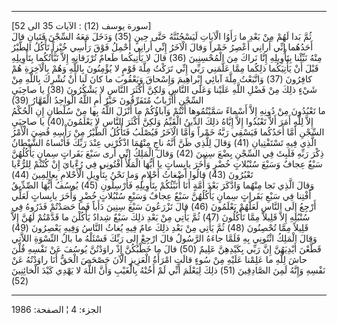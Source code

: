 ------------------------------------------------------------------------

\[سورة يوسف (12) : الآيات 35 الى 52\]  
ثُمَّ بَدا لَهُمْ مِنْ بَعْدِ ما رَأَوُا الْآياتِ لَيَسْجُنُنَّهُ حَتَّى حِينٍ (35) وَدَخَلَ مَعَهُ السِّجْنَ
فَتَيانِ قالَ أَحَدُهُما إِنِّي أَرانِي أَعْصِرُ خَمْراً وَقالَ الْآخَرُ إِنِّي أَرانِي أَحْمِلُ فَوْقَ رَأْسِي
خُبْزاً تَأْكُلُ الطَّيْرُ مِنْهُ نَبِّئْنا بِتَأْوِيلِهِ إِنَّا نَراكَ مِنَ الْمُحْسِنِينَ (36) قالَ لا
يَأْتِيكُما طَعامٌ تُرْزَقانِهِ إِلاَّ نَبَّأْتُكُما بِتَأْوِيلِهِ قَبْلَ أَنْ يَأْتِيَكُما ذلِكُما مِمَّا عَلَّمَنِي
رَبِّي إِنِّي تَرَكْتُ مِلَّةَ قَوْمٍ لا يُؤْمِنُونَ بِاللَّهِ وَهُمْ بِالْآخِرَةِ هُمْ كافِرُونَ (37) وَاتَّبَعْتُ
مِلَّةَ آبائِي إِبْراهِيمَ وَإِسْحاقَ وَيَعْقُوبَ ما كانَ لَنا أَنْ نُشْرِكَ بِاللَّهِ مِنْ شَيْءٍ ذلِكَ مِنْ
فَضْلِ اللَّهِ عَلَيْنا وَعَلَى النَّاسِ وَلكِنَّ أَكْثَرَ النَّاسِ لا يَشْكُرُونَ (38) يا صاحِبَيِ السِّجْنِ
أَأَرْبابٌ مُتَفَرِّقُونَ خَيْرٌ أَمِ اللَّهُ الْواحِدُ الْقَهَّارُ (39)  
ما تَعْبُدُونَ مِنْ دُونِهِ إِلاَّ أَسْماءً سَمَّيْتُمُوها أَنْتُمْ وَآباؤُكُمْ ما أَنْزَلَ اللَّهُ بِها مِنْ
سُلْطانٍ إِنِ الْحُكْمُ إِلاَّ لِلَّهِ أَمَرَ أَلاَّ تَعْبُدُوا إِلاَّ إِيَّاهُ ذلِكَ الدِّينُ الْقَيِّمُ وَلكِنَّ أَكْثَرَ
النَّاسِ لا يَعْلَمُونَ (40) يا صاحِبَيِ السِّجْنِ أَمَّا أَحَدُكُما فَيَسْقِي رَبَّهُ خَمْراً وَأَمَّا الْآخَرُ
فَيُصْلَبُ فَتَأْكُلُ الطَّيْرُ مِنْ رَأْسِهِ قُضِيَ الْأَمْرُ الَّذِي فِيهِ تَسْتَفْتِيانِ (41) وَقالَ لِلَّذِي ظَنَّ
أَنَّهُ ناجٍ مِنْهُمَا اذْكُرْنِي عِنْدَ رَبِّكَ فَأَنْساهُ الشَّيْطانُ ذِكْرَ رَبِّهِ فَلَبِثَ فِي السِّجْنِ بِضْعَ
سِنِينَ (42) وَقالَ الْمَلِكُ إِنِّي أَرى سَبْعَ بَقَراتٍ سِمانٍ يَأْكُلُهُنَّ سَبْعٌ عِجافٌ وَسَبْعَ سُنْبُلاتٍ
خُضْرٍ وَأُخَرَ يابِساتٍ يا أَيُّهَا الْمَلَأُ أَفْتُونِي فِي رُءْيايَ إِنْ كُنْتُمْ لِلرُّءْيا تَعْبُرُونَ (43)
قالُوا أَضْغاثُ أَحْلامٍ وَما نَحْنُ بِتَأْوِيلِ الْأَحْلامِ بِعالِمِينَ (44)  
وَقالَ الَّذِي نَجا مِنْهُما وَادَّكَرَ بَعْدَ أُمَّةٍ أَنَا أُنَبِّئُكُمْ بِتَأْوِيلِهِ فَأَرْسِلُونِ (45) يُوسُفُ
أَيُّهَا الصِّدِّيقُ أَفْتِنا فِي سَبْعِ بَقَراتٍ سِمانٍ يَأْكُلُهُنَّ سَبْعٌ عِجافٌ وَسَبْعِ سُنْبُلاتٍ خُضْرٍ وَأُخَرَ
يابِساتٍ لَعَلِّي أَرْجِعُ إِلَى النَّاسِ لَعَلَّهُمْ يَعْلَمُونَ (46) قالَ تَزْرَعُونَ سَبْعَ سِنِينَ دَأَباً
فَما حَصَدْتُمْ فَذَرُوهُ فِي سُنْبُلِهِ إِلاَّ قَلِيلاً مِمَّا تَأْكُلُونَ (47) ثُمَّ يَأْتِي مِنْ بَعْدِ ذلِكَ
سَبْعٌ شِدادٌ يَأْكُلْنَ ما قَدَّمْتُمْ لَهُنَّ إِلاَّ قَلِيلاً مِمَّا تُحْصِنُونَ (48) ثُمَّ يَأْتِي مِنْ بَعْدِ ذلِكَ
عامٌ فِيهِ يُغاثُ النَّاسُ وَفِيهِ يَعْصِرُونَ (49)  
وَقالَ الْمَلِكُ ائْتُونِي بِهِ فَلَمَّا جاءَهُ الرَّسُولُ قالَ ارْجِعْ إِلى رَبِّكَ فَسْئَلْهُ ما بالُ
النِّسْوَةِ اللاَّتِي قَطَّعْنَ أَيْدِيَهُنَّ إِنَّ رَبِّي بِكَيْدِهِنَّ عَلِيمٌ (50) قالَ ما خَطْبُكُنَّ إِذْ راوَدْتُنَّ
يُوسُفَ عَنْ نَفْسِهِ قُلْنَ حاشَ لِلَّهِ ما عَلِمْنا عَلَيْهِ مِنْ سُوءٍ قالَتِ امْرَأَةُ الْعَزِيزِ الْآنَ
حَصْحَصَ الْحَقُّ أَنَا راوَدْتُهُ عَنْ نَفْسِهِ وَإِنَّهُ لَمِنَ الصَّادِقِينَ (51) ذلِكَ لِيَعْلَمَ أَنِّي لَمْ
أَخُنْهُ بِالْغَيْبِ وَأَنَّ اللَّهَ لا يَهْدِي كَيْدَ الْخائِنِينَ (52)

------------------------------------------------------------------------

الجزء: 4 ¦ الصفحة: 1986
